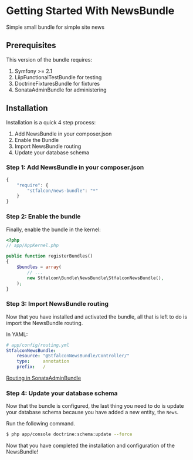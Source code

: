 Getting Started With NewsBundle
==================================

Simple small bundle for simple site news

## Prerequisites

This version of the bundle requires:

1. Symfony >= 2.1
2. LiipFunctionalTestBundle for testing
3. DoctrineFixturesBundle for fixtures
4. SonataAdminBundle for administering

## Installation

Installation is a quick 4 step process:

1. Add NewsBundle in your composer.json
2. Enable the Bundle
3. Import NewsBundle routing
4. Update your database schema

### Step 1: Add NewsBundle in your composer.json

```js
{
    "require": {
        "stfalcon/news-bundle": "*"
    }
}
```

### Step 2: Enable the bundle

Finally, enable the bundle in the kernel:

``` php
<?php
// app/AppKernel.php

public function registerBundles()
{
    $bundles = array(
        // ...
        new Stfalcon\Bundle\NewsBundle\StfalconNewsBundle(),
    );
}
```

### Step 3: Import NewsBundle routing

Now that you have installed and activated the bundle, all that is left to do is
import the NewsBundle routing.

In YAML:

``` yaml
# app/config/routing.yml
StfalconNewsBundle:
    resource: "@StfalconNewsBundle/Controller/"
    type:     annotation
    prefix:   /
```
[Routing in SonataAdminBundle](https://github.com/sonata-project/SonataAdminBundle/blob/master/Resources/doc/reference/getting_started.rst#step-1-define-sonataadminbundle-routes)


### Step 4: Update your database schema

Now that the bundle is configured, the last thing you need to do is update your
database schema because you have added a new entity, the `News`.

Run the following command.

``` bash
$ php app/console doctrine:schema:update --force
```

Now that you have completed the installation and configuration of the NewsBundle!